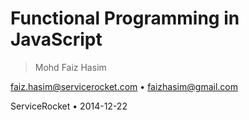 # Functional Programming in JavaScript

> Mohd Faiz Hasim

faiz.hasim@servicerocket.com • faizhasim@gmail.com

ServiceRocket • 2014-12-22